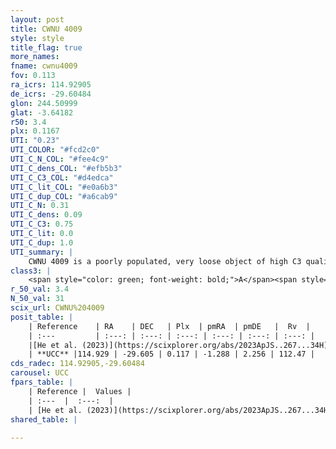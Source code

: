 ```yaml
---
layout: post
title: CWNU 4009
style: style
title_flag: true
more_names: 
fname: cwnu4009
fov: 0.113
ra_icrs: 114.92905
de_icrs: -29.60484
glon: 244.50999
glat: -3.64182
r50: 3.4
plx: 0.1167
UTI: "0.23"
UTI_COLOR: "#fcd2c0"
UTI_C_N_COL: "#fee4c9"
UTI_C_dens_COL: "#efb5b3"
UTI_C_C3_COL: "#d4edca"
UTI_C_lit_COL: "#e0a6b3"
UTI_C_dup_COL: "#a6cab9"
UTI_C_N: 0.31
UTI_C_dens: 0.09
UTI_C_C3: 0.75
UTI_C_lit: 0.0
UTI_C_dup: 1.0
UTI_summary: |
    CWNU 4009 is a poorly populated, very loose object of high C3 quality. It was recently reported in the literature.
class3: |
    <span style="color: green; font-weight: bold;">A</span><span style="color: #FFC300; font-weight: bold;">B</span>
r_50_val: 3.4
N_50_val: 31
scix_url: CWNU%204009
posit_table: |
    | Reference    | RA    | DEC   | Plx  | pmRA  | pmDE   |  Rv  |
    | :---         | :---: | :---: | :---: | :---: | :---: | :---: |
    |[He et al. (2023)](https://scixplorer.org/abs/2023ApJS..267...34H) | 114.933 | -29.607 | 0.134 | -1.292 | 2.239 | 88.34 |
    | **UCC** |114.929 | -29.605 | 0.117 | -1.288 | 2.256 | 112.47 | 
cds_radec: 114.92905,-29.60484
carousel: UCC
fpars_table: |
    | Reference |  Values |
    | :---  |  :---:  |
    | [He et al. (2023)](https://scixplorer.org/abs/2023ApJS..267...34H) | `A0=1.75, m-M=14.3, logA=7.5` |
shared_table: |
    
---
```

